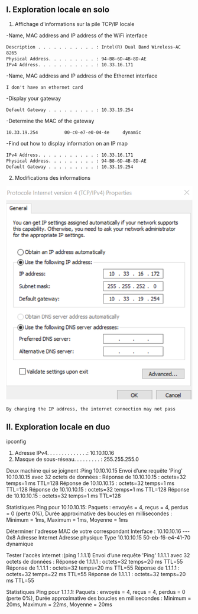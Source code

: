 ## I. Exploration locale en solo


1. Affichage d'informations sur la pile TCP/IP locale

-Name, MAC address and IP address of the WiFi interface

```
Description . . . . . . . . . . . : Intel(R) Dual Band Wireless-AC 8265
Physical Address. . . . . . . . . : 94-B8-6D-4B-8D-AE
IPv4 Address. . . . . . . . . . . : 10.33.16.171
```

-Name, MAC address and IP address of the Ethernet    interface

```
I don't have an ethernet card
```
-Display your gateway
```
Default Gateway . . . . . . . . . : 10.33.19.254
```
-Determine the MAC of the gateway

```
10.33.19.254          00-c0-e7-e0-04-4e     dynamic
```
-Find out how to display information on an IP map

```
IPv4 Address. . . . . . . . . . . : 10.33.16.171
Physical Address. . . . . . . . . : 94-B8-6D-4B-8D-AE
Default Gateway . . . . . . . . . : 10.33.19.254
```

2. Modifications des informations

![](PHOTO/1.png)

```
By changing the IP address, the internet connection may not pass
```
## II. Exploration locale en duo

ipconfig 
1.   Adresse IPv4. . . . . . . . . . . . . .: 10.10.10.16
2.   Masque de sous-réseau. . . . . . . . . : 255.255.255.0


Deux machine qui se joignent :Ping 10.10.10.15
Envoi d’une requête 'Ping'  10.10.10.15 avec 32 octets de données :
Réponse de 10.10.10.15 : octets=32 temps=1 ms TTL=128
Réponse de 10.10.10.15 : octets=32 temps=1 ms TTL=128
Réponse de 10.10.10.15 : octets=32 temps=1 ms TTL=128
Réponse de 10.10.10.15 : octets=32 temps=1 ms TTL=128

Statistiques Ping pour 10.10.10.15:
    Paquets : envoyés = 4, reçus = 4, perdus = 0 (perte 0%),
Durée approximative des boucles en millisecondes :
    Minimum = 1ms, Maximum = 1ms, Moyenne = 1ms


Déterminer l'adresse MAC de votre correspondant
Interface : 10.10.10.16 --- 0x8
  Adresse Internet      Adresse physique      Type
  10.10.10.15           50-eb-f6-e4-41-70     dynamique


Tester l'accès internet :(ping 1.1.1.1)
Envoi d’une requête 'Ping'  1.1.1.1 avec 32 octets de données :
Réponse de 1.1.1.1 : octets=32 temps=20 ms TTL=55
Réponse de 1.1.1.1 : octets=32 temps=20 ms TTL=55
Réponse de 1.1.1.1 : octets=32 temps=22 ms TTL=55
Réponse de 1.1.1.1 : octets=32 temps=20 ms TTL=55

Statistiques Ping pour 1.1.1.1:
    Paquets : envoyés = 4, reçus = 4, perdus = 0 (perte 0%),
Durée approximative des boucles en millisecondes :
    Minimum = 20ms, Maximum = 22ms, Moyenne = 20ms